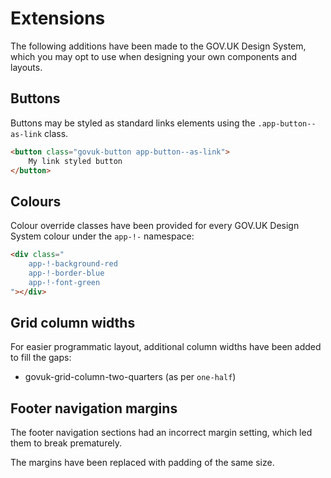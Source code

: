 # Extensions

The following additions have been made to the GOV.UK Design System, which you may opt to use when designing your own components and layouts.

## Buttons

Buttons may be styled as standard links elements using the `.app-button--as-link` class.

```html
<button class="govuk-button app-button--as-link">
    My link styled button
</button>
```

## Colours

Colour override classes have been provided for every GOV.UK Design System colour under the `app-!-` namespace:

```html
<div class="
    app-!-background-red
    app-!-border-blue
    app-!-font-green
"></div>
```

## Grid column widths

For easier programmatic layout, additional column widths have been added to fill the gaps:

* govuk-grid-column-two-quarters (as per `one-half`)

## Footer navigation margins

The footer navigation sections had an incorrect margin setting, which led them to break prematurely.

The margins have been replaced with padding of the same size.
